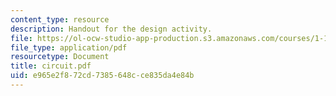 ```yaml
---
content_type: resource
description: Handout for the design activity.
file: https://ol-ocw-studio-app-production.s3.amazonaws.com/courses/1-101-introduction-to-civil-and-environmental-engineering-design-i-fall-2005/e965e2f872cd7385648cce835da4e84b_circuit.pdf
file_type: application/pdf
resourcetype: Document
title: circuit.pdf
uid: e965e2f8-72cd-7385-648c-ce835da4e84b
---
```

